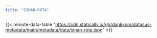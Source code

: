 ```yaml
---
title: "SINAN-ROTA"
---
```


{{< remote-data-table "https://cdn.statically.io/gh/dankkom/datasus-metadata/main/metadata/data/sinan-rota.json" >}}

